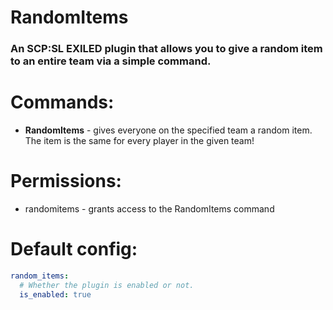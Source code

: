 # RandomItems
### An SCP:SL EXILED plugin that allows you to give a random item to an entire team via a simple command.
# Commands:
- **RandomItems** - gives everyone on the specified team a random item. The item is the same for every player in the given team!
# Permissions:
- randomitems - grants access to the RandomItems command
# Default config:
```yaml
random_items:
  # Whether the plugin is enabled or not.
  is_enabled: true
```